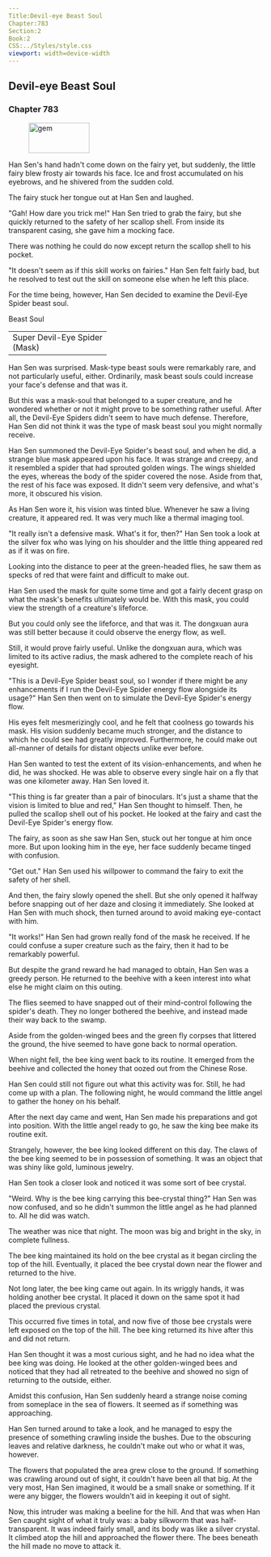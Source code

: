 ```yaml
---
Title:Devil-eye Beast Soul
Chapter:783
Section:2
Book:2
CSS:../Styles/style.css
viewport: width=device-width
---
```


## Devil-eye Beast Soul
### Chapter 783

<figure>
	<img src="../Images/gem.gif" alt="gem" id="gem" width="120" height="60" />
</figure>



Han Sen's hand hadn't come down on the fairy yet, but suddenly, the little fairy blew frosty air towards his face. Ice and frost accumulated on his eyebrows, and he shivered from the sudden cold.

The fairy stuck her tongue out at Han Sen and laughed.

"Gah! How dare you trick me!" Han Sen tried to grab the fairy, but she quickly returned to the safety of her scallop shell. From inside its transparent casing, she gave him a mocking face.

There was nothing he could do now except return the scallop shell to his pocket.

"It doesn't seem as if this skill works on fairies." Han Sen felt fairly bad, but he resolved to test out the skill on someone else when he left this place.

For the time being, however, Han Sen decided to examine the Devil-Eye Spider beast soul.

<div class="tables">
	<table class="beast">
		<tr>
			<th">Beast Soul</th>
		</tr><tr>
			<td>Super Devil-Eye Spider<br>
				<span class="type">(Mask)</span>
			</td>
		</tr>
	</table>
	<!-- Devil-Eye Spider: Mask-Type Beast Soul -->
</div>

Han Sen was surprised. Mask-type beast souls were remarkably rare, and not particularly useful, either. Ordinarily, mask beast souls could increase your face's defense and that was it.

But this was a mask-soul that belonged to a super creature, and he wondered whether or not it might prove to be something rather useful. After all, the Devil-Eye Spiders didn't seem to have much defense. Therefore, Han Sen did not think it was the type of mask beast soul you might normally receive.

Han Sen summoned the Devil-Eye Spider's beast soul, and when he did, a strange blue mask appeared upon his face. It was strange and creepy, and it resembled a spider that had sprouted golden wings. The wings shielded the eyes, whereas the body of the spider covered the nose. Aside from that, the rest of his face was exposed. It didn't seem very defensive, and what's more, it obscured his vision.

As Han Sen wore it, his vision was tinted blue. Whenever he saw a living creature, it appeared red. It was very much like a thermal imaging tool.

"It really isn't a defensive mask. What's it for, then?" Han Sen took a look at the silver fox who was lying on his shoulder and the little thing appeared red as if it was on fire.

Looking into the distance to peer at the green-headed flies, he saw them as specks of red that were faint and difficult to make out.

Han Sen used the mask for quite some time and got a fairly decent grasp on what the mask's benefits ultimately would be. With this mask, you could view the strength of a creature's lifeforce.

But you could only see the lifeforce, and that was it. The dongxuan aura was still better because it could observe the energy flow, as well.

Still, it would prove fairly useful. Unlike the dongxuan aura, which was limited to its active radius, the mask adhered to the complete reach of his eyesight.

"This is a Devil-Eye Spider beast soul, so I wonder if there might be any enhancements if I run the Devil-Eye Spider energy flow alongside its usage?" Han Sen then went on to simulate the Devil-Eye Spider's energy flow.

His eyes felt mesmerizingly cool, and he felt that coolness go towards his mask. His vision suddenly became much stronger, and the distance to which he could see had greatly improved. Furthermore, he could make out all-manner of details for distant objects unlike ever before.

Han Sen wanted to test the extent of its vision-enhancements, and when he did, he was shocked. He was able to observe every single hair on a fly that was one kilometer away. Han Sen loved it.

"This thing is far greater than a pair of binoculars. It's just a shame that the vision is limited to blue and red," Han Sen thought to himself. Then, he pulled the scallop shell out of his pocket. He looked at the fairy and cast the Devil-Eye Spider's energy flow.

The fairy, as soon as she saw Han Sen, stuck out her tongue at him once more. But upon looking him in the eye, her face suddenly became tinged with confusion.

"Get out." Han Sen used his willpower to command the fairy to exit the safety of her shell.

And then, the fairy slowly opened the shell. But she only opened it halfway before snapping out of her daze and closing it immediately. She looked at Han Sen with much shock, then turned around to avoid making eye-contact with him.

"It works!" Han Sen had grown really fond of the mask he received. If he could confuse a super creature such as the fairy, then it had to be remarkably powerful.

But despite the grand reward he had managed to obtain, Han Sen was a greedy person. He returned to the beehive with a keen interest into what else he might claim on this outing.

The flies seemed to have snapped out of their mind-control following the spider's death. They no longer bothered the beehive, and instead made their way back to the swamp.

Aside from the golden-winged bees and the green fly corpses that littered the ground, the hive seemed to have gone back to normal operation.

When night fell, the bee king went back to its routine. It emerged from the beehive and collected the honey that oozed out from the Chinese Rose.

Han Sen could still not figure out what this activity was for. Still, he had come up with a plan. The following night, he would command the little angel to gather the honey on his behalf.

After the next day came and went, Han Sen made his preparations and got into position. With the little angel ready to go, he saw the king bee make its routine exit.

Strangely, however, the bee king looked different on this day. The claws of the bee king seemed to be in possession of something. It was an object that was shiny like gold, luminous jewelry.

Han Sen took a closer look and noticed it was some sort of bee crystal.

"Weird. Why is the bee king carrying this bee-crystal thing?" Han Sen was now confused, and so he didn't summon the little angel as he had planned to. All he did was watch.

The weather was nice that night. The moon was big and bright in the sky, in complete fullness.

The bee king maintained its hold on the bee crystal as it began circling the top of the hill. Eventually, it placed the bee crystal down near the flower and returned to the hive.

Not long later, the bee king came out again. In its wriggly hands, it was holding another bee crystal. It placed it down on the same spot it had placed the previous crystal.

This occurred five times in total, and now five of those bee crystals were left exposed on the top of the hill. The bee king returned its hive after this and did not return.

Han Sen thought it was a most curious sight, and he had no idea what the bee king was doing. He looked at the other golden-winged bees and noticed that they had all retreated to the beehive and showed no sign of returning to the outside, either.

Amidst this confusion, Han Sen suddenly heard a strange noise coming from someplace in the sea of flowers. It seemed as if something was approaching.

Han Sen turned around to take a look, and he managed to espy the presence of something crawling inside the bushes. Due to the obscuring leaves and relative darkness, he couldn't make out who or what it was, however.

The flowers that populated the area grew close to the ground. If something was crawling around out of sight, it couldn't have been all that big. At the very most, Han Sen imagined, it would be a small snake or something. If it were any bigger, the flowers wouldn't aid in keeping it out of sight.

Now, this intruder was making a beeline for the hill. And that was when Han Sen caught sight of what it truly was: a baby silkworm that was half-transparent. It was indeed fairly small, and its body was like a silver crystal. It climbed atop the hill and approached the flower there. The bees beneath the hill made no move to attack it.
